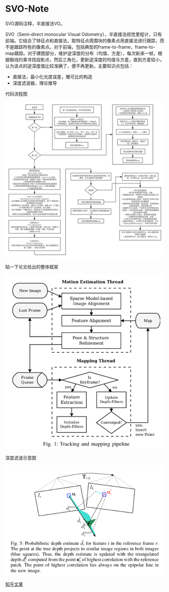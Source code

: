 # SVO-Note
SVO源码注释，半直接法VO。

SVO（Semi-direct monocular Visual Odometry），半直接法视觉里程计，只有前端。它结合了特征点和直接法，取特征点周围块的像素点用直接法进行跟踪，而不是跟踪所有的像素点。对于前端，包括典型的frame-to-frame，frame-to-map跟踪。对于建图部分，维护逆深度的分布（均值、方差），每次新来一帧，根据极线约束寻找投影点，然后三角化，更新逆深度的均值与方差，直到方差较小，认为该点的逆深度值比较准确了，便不再更新。主要知识点包括：

- 直接法，最小化光度误差，雅可比的构造
- 深度滤波器，理论推导

代码流程图

![Image](https://github.com/smilefacehh/SVO-Note/blob/main/SVO%E6%B5%81%E7%A8%8B%E5%9B%BE.png)

贴一下论文给出的整体框架

![Image](https://github.com/smilefacehh/SVO-Note/blob/main/svo.png)

深度滤波示意图

![Image](https://github.com/smilefacehh/SVO-Note/blob/main/depthfilter.png)

[知乎文章](https://www.zhihu.com/column/c_1344713922587365377)
